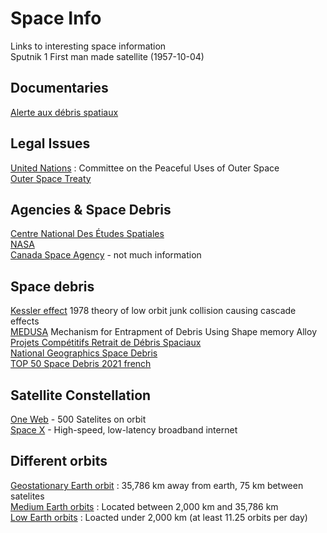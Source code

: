 # Space Info
Links to interesting space information  
Sputnik 1 First man made satellite (1957-10-04)  

## Documentaries  
[Alerte aux débris spatiaux](https://ici.exploratv.ca/emissions/alerte-aux-debris-spatiaux/)

## Legal Issues    
[United Nations](https://www.unoosa.org/oosa/en/ourwork/copuos/index.html) : Committee on the Peaceful Uses of Outer Space  
[Outer Space Treaty](https://en.wikipedia.org/wiki/Outer_Space_Treaty)  

## Agencies & Space Debris  
[Centre National Des Études Spatiales](https://cnes.fr/fr/conference-les-debris-spatiaux-problemes-et-solutions)  
[NASA](https://earthobservatory.nasa.gov/images/40173/space-debris)  
[Canada Space Agency](https://www.asc-csa.gc.ca/eng/satellites/neossat/) - not much information  

## Space debris  
[Kessler effect](https://en.wikipedia.org/wiki/Kessler_syndrome) 1978 theory of low orbit junk collision causing cascade effects  
[MEDUSA](https://conference.sdo.esoc.esa.int/proceedings/sdc7/paper/487/SDC7-paper487.pdf) Mechanism for Entrapment of Debris Using Shape memory Alloy  
[Projets Compétitifs Retrait de Débris Spaciaux](https://www.canada.ca/fr/ministere-defense-nationale/programmes/idees-defense/element/projets-competitifs/challenges/risque-collision-localiser-enlever-debris-spatiaux.html)  
[National Geographics Space Debris](https://www.nationalgeographic.fr/espace/debris-spatiaux-une-menace-toujours-plus-grande)  
[TOP 50 Space Debris 2021 french](https://sciences-techniques.cnes.fr/fr/le-top-50-des-debris-spatiaux-les-plus-dangereux)


## Satellite Constellation  
[One Web](https://oneweb.net/) - 500 Satelites on orbit  
[Space X](https://www.starlink.com/) - High-speed, low-latency broadband internet  


## Different orbits  
[Geostationary Earth orbit](https://en.wikipedia.org/wiki/Geosynchronous_orbit) : 35,786 km away from earth, 75 km between satelites  
[Medium Earth orbits](https://en.wikipedia.org/wiki/Medium_Earth_orbit) : Located between 2,000 km and 35,786 km  
[Low Earth orbits](https://en.wikipedia.org/wiki/Low_Earth_orbit) : Loacted under 2,000 km (at least 11.25 orbits per day)  
  
   
